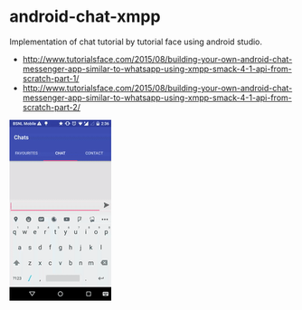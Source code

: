 # android-chat-xmpp

Implementation of chat tutorial by tutorial face using android studio. 
-  http://www.tutorialsface.com/2015/08/building-your-own-android-chat-messenger-app-similar-to-whatsapp-using-xmpp-smack-4-1-api-from-scratch-part-1/
-  http://www.tutorialsface.com/2015/08/building-your-own-android-chat-messenger-app-similar-to-whatsapp-using-xmpp-smack-4-1-api-from-scratch-part-2/


![img](images/demo.gif)
